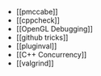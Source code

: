 - [[pmccabe]]
- [[cppcheck]]
- [[OpenGL Debugging]]
- [[github tricks]]
- [[pluginval]]
- [[C++ Concurrency]] 
- [[valgrind]]